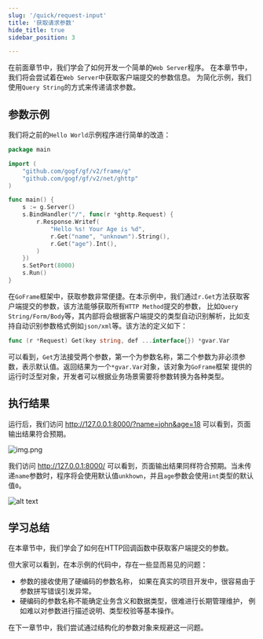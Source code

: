 ```yaml
---
slug: '/quick/request-input'
title: '获取请求参数'
hide_title: true
sidebar_position: 3

---
```

在前面章节中，我们学会了如何开发一个简单的`Web Server`程序。
在本章节中，我们将会尝试着在`Web Server`中获取客户端提交的参数信息。
为简化示例，我们使用`Query String`的方式来传递请求参数。

## 参数示例

我们将之前的`Hello World`示例程序进行简单的改造：

```go title="main.go"
package main

import (
    "github.com/gogf/gf/v2/frame/g"
    "github.com/gogf/gf/v2/net/ghttp"
)

func main() {
    s := g.Server()
    s.BindHandler("/", func(r *ghttp.Request) {
        r.Response.Writef(
            "Hello %s! Your Age is %d",
            r.Get("name", "unknown").String(),
            r.Get("age").Int(),
        )
    })
    s.SetPort(8000)
    s.Run()
}
```
在`GoFrame`框架中，获取参数非常便捷。在本示例中，我们通过`r.Get`方法获取客户端提交的参数，该方法能够获取所有`HTTP Method`提交的参数，
比如`Query String/Form/Body`等，其内部将会根据客户端提交的类型自动识别解析，比如支持自动识别参数格式例如`json/xml`等。该方法的定义如下：
```go
func (r *Request) Get(key string, def ...interface{}) *gvar.Var
```
可以看到，`Get`方法接受两个参数，第一个为参数名称，第二个参数为非必须参数，表示默认值。返回结果为一个`*gvar.Var`对象，该对象为`GoFrame`框架
提供的运行时泛型对象，开发者可以根据业务场景需要将参数转换为各种类型。

## 执行结果

运行后，我们访问 http://127.0.0.1:8000/?name=john&age=18 可以看到，页面输出结果符合预期。

![img.png](img.png)

我们访问 http://127.0.0.1:8000/ 可以看到，页面输出结果同样符合预期。当未传递`name`参数时，程序将会使用默认值`unkhown`，并且`age`参数会使用`int`类型的默认值`0`。

![alt text](QQ_1730178667265.png)

## 学习总结

在本章节中，我们学会了如何在HTTP回调函数中获取客户端提交的参数。

但大家可以看到，在本示例的代码中，存在一些显而易见的问题：
- 参数的接收使用了硬编码的参数名称，
如果在真实的项目开发中，很容易由于参数拼写错误引发异常。
- 硬编码的参数名称不能确定业务含义和数据类型，很难进行长期管理维护，
例如难以对参数进行描述说明、类型校验等基本操作。

在下一章节中，我们尝试通过结构化的参数对象来规避这一问题。

